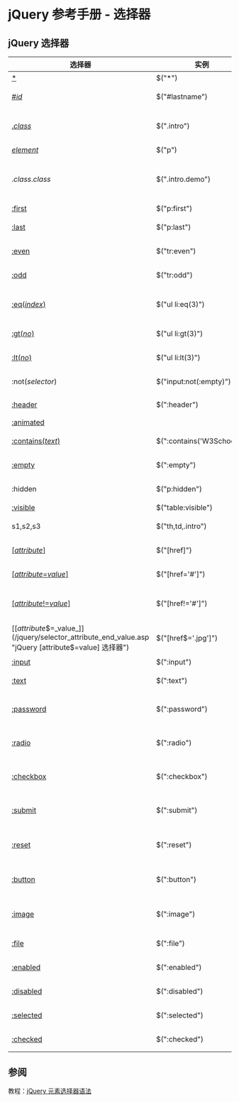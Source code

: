 # jQuery 参考手册 - 选择器

## jQuery 选择器

| 选择器 | 实例 | 选取 |
| --- | --- | --- |
| [*](/jquery/selector_all.asp "jQuery * 选择器") | $("*") | 所有元素 |
| [#_id_](/jquery/selector_id.asp "jQuery # 选择器") | $("#lastname") | id="lastname" 的元素 |
| [._class_](/jquery/selector_class.asp "jQuery . 选择器") | $(".intro") | 所有 class="intro" 的元素 |
| [_element_](/jquery/selector_element.asp "jQuery element 选择器") | $("p") | 所有 &lt;p&gt; 元素 |
| ._class_._class_ | $(".intro.demo") | 所有 class="intro" 且 class="demo" 的元素 |
| [:first](/jquery/selector_first.asp "jQuery :first 选择器") | $("p:first") | 第一个 &lt;p&gt; 元素 |
| [:last](/jquery/selector_last.asp "jQuery :last 选择器") | $("p:last") | 最后一个 &lt;p&gt; 元素 |
| [:even](/jquery/selector_even.asp "jQuery :even 选择器") | $("tr:even") | 所有偶数 &lt;tr&gt; 元素 |
| [:odd](/jquery/selector_odd.asp "jQuery :odd 选择器") | $("tr:odd") | 所有奇数 &lt;tr&gt; 元素 |
| [:eq(_index_)](/jquery/selector_eq.asp "jQuery :eq() 选择器") | $("ul li:eq(3)") | 列表中的第四个元素（index 从 0 开始） |
| [:gt(_no_)](/jquery/selector_gt.asp "jQuery :gt 选择器") | $("ul li:gt(3)") | 列出 index 大于 3 的元素 |
| [:lt(_no_)](/jquery/selector_lt.asp "jQuery :lt 选择器") | $("ul li:lt(3)") | 列出 index 小于 3 的元素 |
| :not(_selector_) | $("input:not(:empty)") | 所有不为空的 input 元素 |
| [:header](/jquery/selector_header.asp "jQuery :header 选择器") | $(":header") | 所有标题元素 &lt;h1&gt; - &lt;h6&gt; |
| [:animated](/jquery/selector_animated.asp "jQuery :animated 选择器") | | 所有动画元素 |
| [:contains(_text_)](/jquery/selector_contains.asp "jQuery :contains 选择器") | $(":contains('W3School')") | 包含指定字符串的所有元素 |
| [:empty](/jquery/selector_empty.asp "jQuery :empty 选择器") | $(":empty") | 无子（元素）节点的所有元素 |
| :hidden | $("p:hidden") | 所有隐藏的 &lt;p&gt; 元素 |
| [:visible](/jquery/selector_visible.asp "jQuery :visible 选择器") | $("table:visible") | 所有可见的表格 |
| s1,s2,s3 | $("th,td,.intro") | 所有带有匹配选择的元素 |
| [[_attribute_]](/jquery/selector_attribute.asp "jQuery [attribute] 选择器") | $("[href]") | 所有带有 href 属性的元素 |
| [[_attribute_=_value_]](/jquery/selector_attribute_equal_value.asp "jQuery [attribute=value] 选择器") | $("[href='#']") | 所有 href 属性的值等于 "#" 的元素 |
| [[_attribute_!=_value_]](/jquery/selector_attribute_notequal_value.asp "jQuery [attribute!=value] 选择器") | $("[href!='#']") | 所有 href 属性的值不等于 "#" 的元素 |
| [[_attribute_$=_value_]](/jquery/selector_attribute_end_value.asp "jQuery [attribute$=value] 选择器") | $("[href$='.jpg']") | 所有 href 属性的值包含以 ".jpg" 结尾的元素 |
| [:input](/jquery/selector_input.asp "jQuery :input 选择器") | $(":input") | 所有 &lt;input&gt; 元素 |
| [:text](/jquery/selector_input_text.asp "jQuery :text 选择器") | $(":text") | 所有 type="text" 的 &lt;input&gt; 元素 |
| [:password](/jquery/selector_input_password.asp "jQuery :password 选择器") | $(":password") | 所有 type="password" 的 &lt;input&gt; 元素 |
| [:radio](/jquery/selector_input_radio.asp "jQuery :radio 选择器") | $(":radio") | 所有 type="radio" 的 &lt;input&gt; 元素 |
| [:checkbox](/jquery/selector_input_checkbox.asp "jQuery :checkbox 选择器") | $(":checkbox") | 所有 type="checkbox" 的 &lt;input&gt; 元素 |
| [:submit](/jquery/selector_input_submit.asp "jQuery :submit 选择器") | $(":submit") | 所有 type="submit" 的 &lt;input&gt; 元素 |
| [:reset](/jquery/selector_input_reset.asp "jQuery :reset 选择器") | $(":reset") | 所有 type="reset" 的 &lt;input&gt; 元素 |
| [:button](/jquery/selector_input_button.asp "jQuery :button 选择器") | $(":button") | 所有 type="button" 的 &lt;input&gt; 元素 |
| [:image](/jquery/selector_input_image.asp "jQuery :image 选择器") | $(":image") | 所有 type="image" 的 &lt;input&gt; 元素 |
| [:file](/jquery/selector_input_file.asp "jQuery :file 选择器") | $(":file") | 所有 type="file" 的 &lt;input&gt; 元素 |
| [:enabled](/jquery/selector_input_enabled.asp "jQuery :enabled 选择器") | $(":enabled") | 所有激活的 input 元素 |
| [:disabled](/jquery/selector_input_disabled.asp "jQuery :disabled 选择器") | $(":disabled") | 所有禁用的 input 元素 |
| [:selected](/jquery/selector_input_selected.asp "jQuery :selected 选择器") | $(":selected") | 所有被选取的 input 元素 |
| [:checked](/jquery/selector_input_checked.asp "jQuery :checked 选择器") | $(":checked") | 所有被选中的 input 元素 |

## 参阅

教程：[jQuery 元素选择器语法](/jquery/jquery_selectors.asp "jQuery 选择器")

